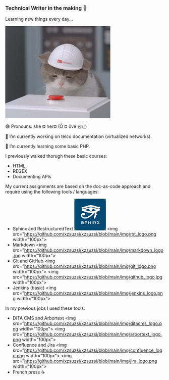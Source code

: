### Technical Writer in the making 👋

Learning new things every day...

<img src="https://github.com/xzsuzsi/xzsuzsi/blob/main/img/cat-pressing-red-button.gif">



😄 Pronouns: she ¤ her¤   (Ő ¤ ővé :hungary:)

🔭 I’m currently working on telco documentation (virtualized networks).

🌱 I’m currently learning some basic PHP.

I previously walked thorugh these basic courses:

- HTML
- REGEX
- Documenting APIs

My current assignments are based on the doc-as-code approach and require using the following tools / languages:

- Sphinx and RestructuredText <img src="https://github.com/xzsuzsi/xzsuzsi/blob/main/img/sphinx_logo.jpeg" width="100px"> <img src="https://github.com/xzsuzsi/xzsuzsi/blob/main/img/rst_logo.png width="100px">
- Markdown <img src="https://github.com/xzsuzsi/xzsuzsi/blob/main/img/markdown_logo.jpg width="100px">
- Git and GitHub <img src="https://github.com/xzsuzsi/xzsuzsi/blob/main/img/git_logo.png width="100px"> <img src="https://github.com/xzsuzsi/xzsuzsi/blob/main/img/github_logo.jpg width="100px">
- Jenkins (basic) <img src="https://github.com/xzsuzsi/xzsuzsi/blob/main/img/jenkins_logo.png width="100px">

In my previous jobs I used these tools:

- DITA CMS and Arbortext <img src="https://github.com/xzsuzsi/xzsuzsi/blob/main/img/ditacms_logo.png width="100px"> <img src="https://github.com/xzsuzsi/xzsuzsi/blob/main/img/arbortext_logo.png width="100px">
- Confluence and Jira <img src="https://github.com/xzsuzsi/xzsuzsi/blob/main/img/confluence_logo.png width="100px"> <img src="https://github.com/xzsuzsi/xzsuzsi/blob/main/img/jira_logo.png width="100px">
- French press :coffee:

